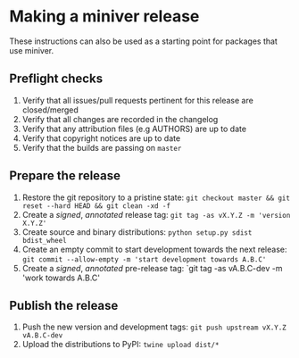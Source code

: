 # Making a miniver release
These instructions can also be used as a starting point for packages that use miniver.

## Preflight checks

1. Verify that all issues/pull requests pertinent for this release are closed/merged
2. Verify that all changes are recorded in the changelog
3. Verify that any attribution files (e.g AUTHORS) are up to date
4. Verify that copyright notices are up to date
5. Verify that the builds are passing on `master`

## Prepare the release

1. Restore the git repository to a pristine state: `git checkout master && git reset --hard HEAD && git clean -xd -f`
2. Create a *signed*, *annotated* release tag: `git tag -as vX.Y.Z -m 'version X.Y.Z'`
3. Create source and binary distributions: `python setup.py sdist bdist_wheel`
4. Create an empty commit to start development towards the next release: `git commit --allow-empty -m 'start development towards A.B.C'`
5. Create a *signed*, *annotated* pre-release tag: `git tag -as vA.B.C-dev -m 'work towards A.B.C'

## Publish the release
1. Push the new version and development tags: `git push upstream vX.Y.Z vA.B.C-dev`
2. Upload the distributions to PyPI: `twine upload dist/*`
